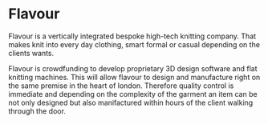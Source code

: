 # Flavour
Flavour is a vertically integrated bespoke high-tech knitting company. That makes knit into every day clothing, smart formal or casual depending on the clients wants.

Flavour is crowdfunding to develop proprietary 3D design software and flat knitting machines. This will allow flavour to design and manufacture right on the same premise in the heart of london. Therefore quality control is immediate and depending on the complexity of the garment an item can be not only designed but also manifactured within hours of the client walking through the door. 
